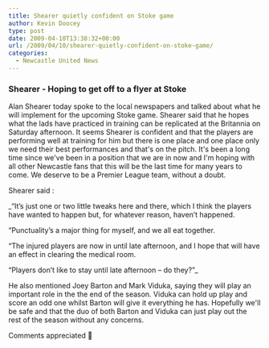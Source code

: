 ```yaml
---
title: Shearer quietly confident on Stoke game
author: Kevin Doocey
type: post
date: 2009-04-10T13:38:32+00:00
url: /2009/04/10/shearer-quietly-confident-on-stoke-game/
categories:
  - Newcastle United News
---
```


### Shearer - Hoping to get off to a flyer at Stoke

Alan Shearer today spoke to the local newspapers and talked about what he will implement for the upcoming Stoke game. Shearer said that he hopes what the lads have practiced in training can be replicated at the Britannia on Saturday afternoon. It seems Shearer is confident and that the players are performing well at training for him but there is one place and one place only we need their best performances and that's on the pitch. It's been a long time since we've been in a position that we are in now and I'm hoping with all other Newcastle fans that this will be the last time for many years to come. We deserve to be a Premier League team, without a doubt.

Shearer said :

\_“It’s just one or two little tweaks here and there, which I think the players have wanted to happen but, for whatever reason, haven’t happened.

“Punctuality’s a major thing for myself, and we all eat together.

“The injured players are now in until late afternoon, and I hope that will have an effect in clearing the medical room.

“Players don’t like to stay until late afternoon – do they?”\_

He also mentioned Joey Barton and Mark Viduka, saying they will play an important role in the the end of the season. Viduka can hold up play and score an odd one whilst Barton will give it everything he has. Hopefully we'll be safe and that the duo of both Barton and Viduka can just play out the rest of the season without any concerns.

Comments appreciated 🙂
